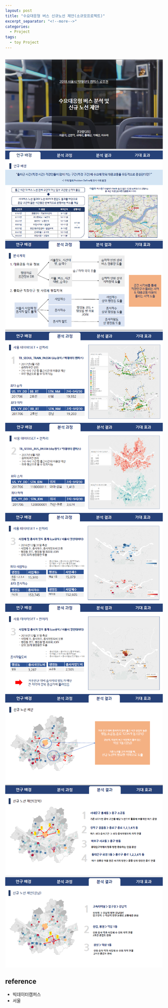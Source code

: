 ```yaml
---
layout: post
title: "수요대응형 버스 신규노선 제안(소규모프로젝트)"
excerpt_separator: "<!--more-->"
categories:
  - Project
tags:
  - toy Project
---
```


## 

![blue](/assets/다람쥐1.PNG)
![blue](/assets/다람쥐2.PNG)
![blue](/assets/다람쥐3.PNG)
![blue](/assets/다람쥐4.PNG)
![blue](/assets/다람쥐5.PNG)
![blue](/assets/다람쥐6.PNG)
![blue](/assets/다람쥐7.PNG)
![blue](/assets/다람쥐8.PNG)
![blue](/assets/다람쥐9.PNG)
![blue](/assets/다람쥐10.PNG)


<!--more-->



## reference
* 빅데이터캠퍼스
* 서울
